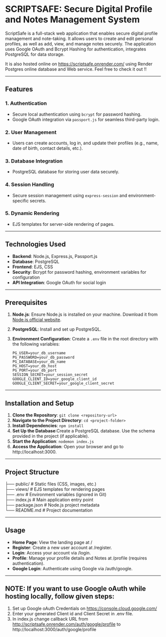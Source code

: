 # SCRIPTSAFE: Secure Digital Profile and Notes Management System

ScriptSafe is a full-stack web application that enables secure digital profile management and note-taking. It allows users to create and edit personal profiles, as well as add, view, and manage notes securely. The application uses Google OAuth and Bcrypt Hashing for authentication, integrates PostgreSQL for data storage.

It is also hosted online on https://scriptsafe.onrender.com/ using Render Postgres online database and Web service. Feel free to check it out !!

---

## Features

### 1. **Authentication**
- Secure local authentication using `bcrypt` for password hashing.
- Google OAuth integration via `passport.js` for seamless third-party login.

### 2. **User Management**
- Users can create accounts, log in, and update their profiles (e.g., name, date of birth, contact details, etc.).

### 3. **Database Integration**
- PostgreSQL database for storing user data securely.

### 4. **Session Handling**
- Secure session management using `express-session` and environment-specific secrets.

### 5. **Dynamic Rendering**
- EJS templates for server-side rendering of pages.

---

## Technologies Used

- **Backend**: Node.js, Express.js, Passport.js
- **Database**: PostgreSQL
- **Frontend**: EJS, CSS
- **Security**: Bcrypt for password hashing, environment variables for configuration
- **API Integration**: Google OAuth for social login

---  

## Prerequisites

1. **Node.js**: Ensure Node.js is installed on your machine. Download it from [Node.js official website](https://nodejs.org/).
2. **PostgreSQL**: Install and set up PostgreSQL.
3. **Environment Configuration**: Create a `.env` file in the root directory with the following variables:

   ```plaintext
   PG_USER=your_db_username
   PG_PASSWORD=your_db_password
   PG_DATABASE=your_db_name
   PG_HOST=your_db_host
   PG_PORT=your_db_port
   SESSION_SECRET=your_session_secret
   GOOGLE_CLIENT_ID=your_google_client_id
   GOOGLE_CLIENT_SECRET=your_google_client_secret

---

## Installation and Setup

1. **Clone the Repository**: `git clone <repository-url>`
2. **Navigate to the Project Directory**: `cd <project-folder>`
3. **Install Dependencies**: `npm install`
4. **Set Up the Database**:Create a PostgreSQL database. Use the schema provided in the project (if applicable).
5. **Start the Application**: `nodemon index.js`
6. **Access the Application**: Open your browser and go to http://localhost:3000.

---

##  Project Structure

├── public/ #    Static files (CSS, images, etc.)<br /> 
├── views/ #     EJS templates for rendering pages<br /> 
├── .env #       Environment variables (ignored in Git)<br /> 
├── index.js #   Main application entry point<br /> 
├── package.json # Node.js project metadata<br /> 
└── README.md # Project documentation<br />

---

## Usage

-  **Home Page**: View the landing page at /
-  **Register**: Create a new user account at /register.
-  **Login**: Access your account via /login.
-  **Profile**: Manage your profile details and Notes at /profile (requires authentication).
-  **Google Login**: Authenticate using Google via /auth/google.

---

## NOTE: If you want to use Google oAuth while hosting locally, follow given steps:
1. Set up Google oAuth Credentials on https://console.cloud.google.com/
2. Enter your generated Client id and Client Secret in .env file.
3. In index.js change callback URL from http://scriptsafe.onrender.com/auth/google/profile to http://localhost:3000/auth/google/profile

